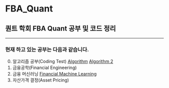 # FBA_Quant

## 퀀트 학회 FBA Quant 공부 및 코드 정리
---
### 현재 하고 있는 공부는 다음과 같습니다.

0. 알고리즘 공부(Coding Test) [Algorithm](https://github.com/inandout-kr/FBA_Quant/tree/main/Coding_Test) [Algorithm 2](https://github.com/inandout-kr/FBA_Quant/issues)
1. 금융공학(Financial Engineering)
2. 금융 머신러닝 [Financial Machine Learning](https://github.com/inandout-kr/FBA_Quant/tree/main/Financial_Machine_Learning/Week%201)
3. 자산가격 결정(Asset Pricing)

